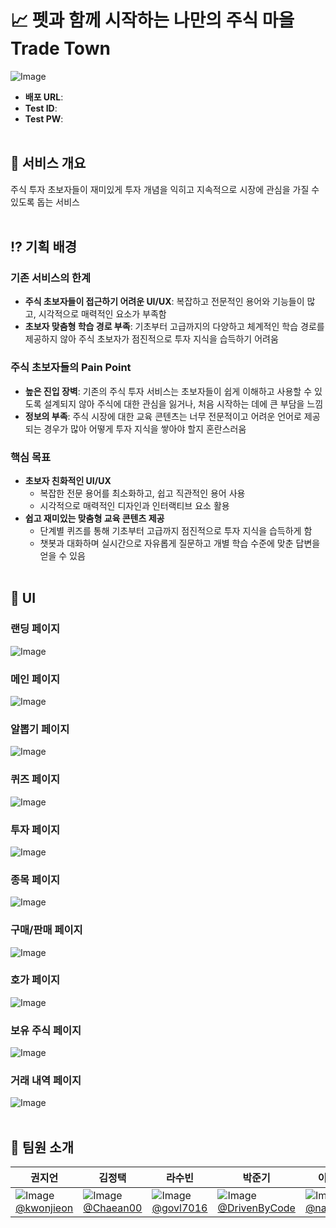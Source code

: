 # 📈 펫과 함께 시작하는 나만의 주식 마을 Trade Town #
![Image](https://github.com/user-attachments/assets/64cd3fe5-18e7-4e39-86f7-6001c63244e7)
- **배포 URL**:
- **Test ID**:
- **Test PW**: 
<br><br>
## 🏡 서비스 개요 ##
주식 투자 초보자들이 재미있게 투자 개념을 익히고 지속적으로 시장에 관심을 가질 수 있도록 돕는 서비스
<br><br>
## ⁉️ 기획 배경 ##
### 기존 서비스의 한계 ###
- **주식 초보자들이 접근하기 어려운 UI/UX**: 복잡하고 전문적인 용어와 기능들이 많고, 시각적으로 매력적인 요소가 부족함
- **초보자 맞춤형 학습 경로 부족**: 기초부터 고급까지의 다양하고 체계적인 학습 경로를 제공하지 않아 주식 초보자가 점진적으로 투자 지식을 습득하기 어려움
### 주식 초보자들의 Pain Point ###
- **높은 진입 장벽**: 기존의 주식 투자 서비스는 초보자들이 쉽게 이해하고 사용할 수 있도록 설계되지 않아 주식에 대한 관심을 잃거나, 처음 시작하는 데에 큰 부담을 느낌
- **정보의 부족**: 주식 시장에 대한 교육 콘텐츠는 너무 전문적이고 어려운 언어로 제공되는 경우가 많아 어떻게 투자 지식을 쌓아야 할지 혼란스러움
### 핵심 목표 ###
- **초보자 친화적인 UI/UX**
  - 복잡한 전문 용어를 최소화하고, 쉽고 직관적인 용어 사용
  - 시각적으로 매력적인 디자인과 인터랙티브 요소 활용
- **쉽고 재미있는 맞춤형 교육 콘텐츠 제공**
  - 단계별 퀴즈를 통해 기초부터 고급까지 점진적으로 투자 지식을 습득하게 함
  - 챗봇과 대화하며 실시간으로 자유롭게 질문하고 개별 학습 수준에 맞춘 답변을 얻을 수 있음
<br><br>
## 🐰 UI ##
### 랜딩 페이지 ###
![Image](https://github.com/user-attachments/assets/611ce95a-9727-4993-8fa1-e097f1540770)
<br>
### 메인 페이지 ###
![Image](https://github.com/user-attachments/assets/f99bee8d-85d0-4d9c-8536-d40568403f26)
<br>
### 알뽑기 페이지 ###
![Image](https://github.com/user-attachments/assets/8955356a-b34b-443c-9199-99d4b8471855)
<br>
### 퀴즈 페이지 ###
![Image](https://github.com/user-attachments/assets/1151c11b-d853-4408-b60b-2f6432baec50)
<br>
### 투자 페이지 ###
![Image](https://github.com/user-attachments/assets/e59b6cf3-2d4f-4ca6-bef3-a7158d924217)
<br>
### 종목 페이지 ###
![Image](https://github.com/user-attachments/assets/57f9746e-0569-4254-b050-1037ad1cb698)
<br>
### 구매/판매 페이지 ###
![Image](https://github.com/user-attachments/assets/7390ae28-b2fb-4594-8fdb-fbe9d6b55b50)
<br>
### 호가 페이지 ###
![Image](https://github.com/user-attachments/assets/05192a9b-9461-4293-8f93-106597e21e25)
<br>
### 보유 주식 페이지 ###
![Image](https://github.com/user-attachments/assets/33d4a825-dd5e-423e-bccf-36402513fc64)
<br>
### 거래 내역 페이지 ###
![Image](https://github.com/user-attachments/assets/2bdd1da9-f9a0-46be-8937-c26668cf8d8a)
<br><br>
## 👥 팀원 소개 ##
| 권지언 | 김정택 | 라수빈 | 박준기 | 이나민 | 장성준 |
|--------|--------|--------|--------|--------|--------|
| ![Image](https://github.com/user-attachments/assets/98664e7d-06b2-4d7e-86ba-aa61a07898bc) <br> [@kwonjieon](https://github.com/kwonjieon) | ![Image](https://github.com/user-attachments/assets/400267bb-187e-4298-94ee-b3c7a0c9a71c) <br> [@Chaean00](https://github.com/Chaean00)  | ![Image](https://github.com/user-attachments/assets/fb635bb3-a378-417c-8fa7-257bb0630757) <br> [@govl7016](https://github.com/govl7016)  | ![Image](https://github.com/user-attachments/assets/54a577b0-ede3-48ab-9b65-ad932a9db7ac) <br> [@DrivenByCode](https://github.com/DrivenByCode) | ![Image](https://github.com/user-attachments/assets/a1c64525-167d-47db-b1c8-edef8aec86b5) <br> [@naminlee](https://github.com/naminlee) | ![Image](https://github.com/user-attachments/assets/a182ee1e-aaad-4ae4-bcb2-66b4305c83ec) <br> [@J2Jayy](https://github.com/J2Jayy)
